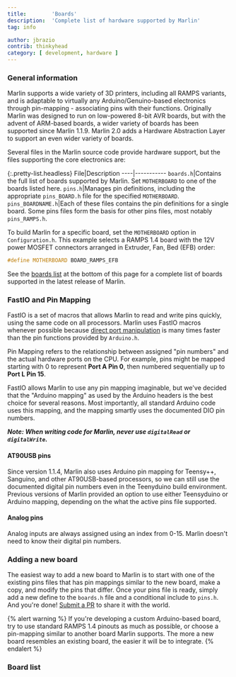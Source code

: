 ```yaml
---
title:        'Boards'
description:  'Complete list of hardware supported by Marlin'
tag: info

author: jbrazio
contrib: thinkyhead
category: [ development, hardware ]
---
```


### General information

Marlin supports a wide variety of 3D printers, including all RAMPS variants, and is adaptable to virtually any Arduino/Genuino-based electronics through pin-mapping - associating pins with their functions. 
Originally Marlin was designed to run on low-powered 8-bit AVR boards, but with the advent of ARM-based boards, a wider variety of boards has been supported since Marlin 1.1.9.
Marlin 2.0 adds a Hardware Abstraction Layer to support an even wider variety of boards.

Several files in the Marlin source code provide hardware support, but the files supporting the core electronics are:

{:.pretty-list.headless}
File|Description
----|-----------
`boards.h`|Contains the full list of boards supported by Marlin. Set `MOTHERBOARD` to one of the boards listed here.
`pins.h`|Manages pin definitions, including the appropriate `pins_BOARD.h` file for the specified `MOTHERBOARD`.
`pins_BOARDNAME.h`|Each of these files contains the pin definitions for a single board. Some pins files form the basis for other pins files, most notably `pins_RAMPS.h`.

To build Marlin for a specific board, set the `MOTHERBOARD` option in `Configuration.h`. This example selects a RAMPS 1.4 board with the 12V power MOSFET connectors arranged in Extruder, Fan, Bed (EFB) order:

```cpp
#define MOTHERBOARD BOARD_RAMPS_EFB
```

See the [boards list](#board_list) at the bottom of this page for a complete list of boards supported in the latest release of Marlin.

### FastIO and Pin Mapping

FastIO is a set of macros that allows Marlin to read and write pins quickly, using the same code on all processors. Marlin uses FastIO macros whenever possible because [direct port manipulation](//www.arduino.cc/en/Reference/PortManipulation) is many times faster than the pin functions provided by `Arduino.h`.

Pin Mapping refers to the relationship between assigned "pin numbers" and the actual hardware ports on the CPU. For example, pins might be mapped starting with 0 to represent **Port A Pin 0**, then numbered sequentially up to **Port L Pin 15**.

FastIO allows Marlin to use any pin mapping imaginable, but we've decided that the "Arduino mapping" as used by the Arduino headers is the best choice for several reasons. Most importantly, all standard Arduino code uses this mapping, and the mapping smartly uses the documented DIO pin numbers.

_**Note: When writing code for Marlin, never use `digitalRead` or `digitalWrite`.**_

#### AT90USB pins

Since version 1.1.4, Marlin also uses Arduino pin mapping for Teensy++, Sanguino, and other AT90USB-based processors, so we can still use the documented digital pin numbers even in the Teenyduino build environment. Previous versions of Marlin provided an option to use either Teensyduino or Arduino mapping, depending on the what the active pins file supported.

#### Analog pins

Analog inputs are always assigned using an index from 0-15. Marlin doesn't need to know their digital pin numbers.

### Adding a new board

The easiest way to add a new board to Marlin is to start with one of the existing pins files that has pin mappings similar to the new board, make a copy, and modify the pins that differ. Once your pins file is ready, simply add a new define to the `boards.h` file and a conditional include to `pins.h`. And you're done! [Submit a PR](/docs/development/getting_started_pull_requests.html) to share it with the world.

{% alert warning %}
If you're developing a custom Arduino-based board, try to use standard RAMPS 1.4 pinouts as much as possible, or choose a pin-mapping similar to another board Marlin supports. The more a new board resembles an existing board, the easier it will be to integrate.
{% endalert %}

### Board list

<table id="board_list" class="table table-condensed table-striped"></table>
<script type="text/javascript">
  head.ready("sheetrock.min.js", function() {
    $('#board_list').sheetrock({
      url: "https://docs.google.com/spreadsheets/d/" +
        "1K4e1GaA4xuNfUGyIw57vxPGuUzQSv5wktTQBHdCVCKU#gid=0",
      query: "SELECT A, C, D, E WHERE C <> '' ORDER BY C ASC, A ASC"
    });
  });
</script>

